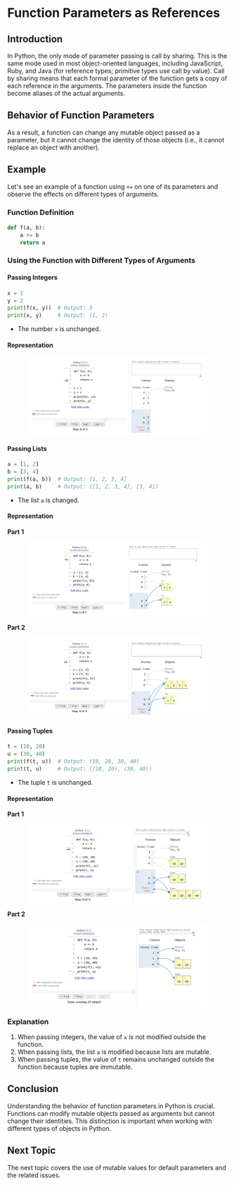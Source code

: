 # Function Parameters as References

## Introduction

In Python, the only mode of parameter passing is call by sharing. This is the same mode used in most object-oriented languages, including JavaScript, Ruby, and Java (for reference types; primitive types use call by value). Call by sharing means that each formal parameter of the function gets a copy of each reference in the arguments. The parameters inside the function become aliases of the actual arguments.

## Behavior of Function Parameters

As a result, a function can change any mutable object passed as a parameter, but it cannot change the identity of those objects (i.e., it cannot replace an object with another). 

## Example

Let's see an example of a function using `+=` on one of its parameters and observe the effects on different types of arguments.

### Function Definition

```python
def f(a, b):
    a += b
    return a
```

### Using the Function with Different Types of Arguments

#### Passing Integers

```python
x = 1
y = 2
print(f(x, y))  # Output: 3
print(x, y)     # Output: (1, 2)
```

- The number `x` is unchanged.

#### Representation
<p align="center">
<img src="./images/output1.PNG" width="80%">
</p>

#### Passing Lists

```python
a = [1, 2]
b = [3, 4]
print(f(a, b))  # Output: [1, 2, 3, 4]
print(a, b)     # Output: ([1, 2, 3, 4], [3, 4])
```

- The list `a` is changed.

#### Representation
**Part 1**
<p align="center">
<img src="./images/output2.0.PNG" width="80%">
</p>

**Part 2**
<p align="center">
<img src="./images/output2.1.PNG" width="80%">
</p>

#### Passing Tuples

```python
t = (10, 20)
u = (30, 40)
print(f(t, u))  # Output: (10, 20, 30, 40)
print(t, u)     # Output: ((10, 20), (30, 40))
```

- The tuple `t` is unchanged.

#### Representation
**Part 1**
<p align="center">
<img src="./images/output3.0.PNG" width="80%">
</p>

**Part 2**
<p align="center">
<img src="./images/output3.1.PNG" width="80%">
</p>


### Explanation

1. When passing integers, the value of `x` is not modified outside the function.
2. When passing lists, the list `a` is modified because lists are mutable.
3. When passing tuples, the value of `t` remains unchanged outside the function because tuples are immutable.

## Conclusion

Understanding the behavior of function parameters in Python is crucial. Functions can modify mutable objects passed as arguments but cannot change their identities. This distinction is important when working with different types of objects in Python.

## Next Topic

The next topic covers the use of mutable values for default parameters and the related issues.
